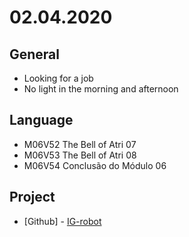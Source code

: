 # 02.04.2020

## General

- Looking for a job
- No light in the morning and afternoon

## Language

- M06V52 The Bell of Atri 07
- M06V53 The Bell of Atri 08
- M06V54 Conclusão do Módulo 06

## Project

- \[Github\] - [IG-robot](https://github.com/org-nekhemievich/IG-robot)
